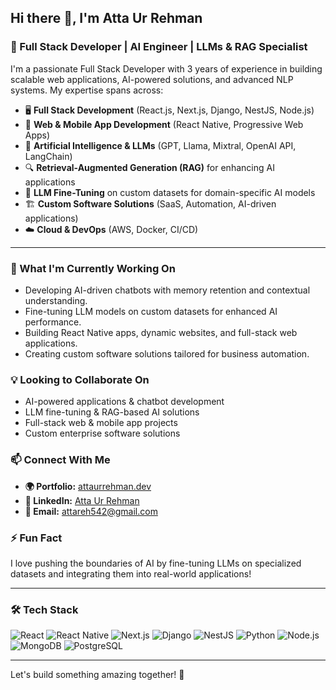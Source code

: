 ## Hi there 👋, I'm Atta Ur Rehman

### 🚀 Full Stack Developer | AI Engineer | LLMs & RAG Specialist

I'm a passionate Full Stack Developer with 3 years of experience in building scalable web applications, AI-powered solutions, and advanced NLP systems. My expertise spans across:

- 🖥️ **Full Stack Development** (React.js, Next.js, Django, NestJS, Node.js)
- 📱 **Web & Mobile App Development** (React Native, Progressive Web Apps)
- 🤖 **Artificial Intelligence & LLMs** (GPT, Llama, Mixtral, OpenAI API, LangChain)
- 🔍 **Retrieval-Augmented Generation (RAG)** for enhancing AI applications
- 🎯 **LLM Fine-Tuning** on custom datasets for domain-specific AI models
- 🏗 **Custom Software Solutions** (SaaS, Automation, AI-driven applications)
- ☁️ **Cloud & DevOps** (AWS, Docker, CI/CD)

---

### 🌱 What I'm Currently Working On
- Developing AI-driven chatbots with memory retention and contextual understanding.
- Fine-tuning LLM models on custom datasets for enhanced AI performance.
- Building React Native apps, dynamic websites, and full-stack web applications.
- Creating custom software solutions tailored for business automation.

### 💡 Looking to Collaborate On
- AI-powered applications & chatbot development
- LLM fine-tuning & RAG-based AI solutions
- Full-stack web & mobile app projects
- Custom enterprise software solutions

### 📫 Connect With Me
- **🌍 Portfolio:** [attaurrehman.dev](http://attaurrehman.dev/)
- **💼 LinkedIn:** [Atta Ur Rehman](https://www.linkedin.com/in/atta-ur-rehman-4104b1181/)
- **📧 Email:** attareh542@gmail.com

### ⚡ Fun Fact
I love pushing the boundaries of AI by fine-tuning LLMs on specialized datasets and integrating them into real-world applications!

---

### 🛠 Tech Stack
![React](https://img.shields.io/badge/React-61DAFB?style=for-the-badge&logo=react&logoColor=white)
![React Native](https://img.shields.io/badge/React%20Native-61DAFB?style=for-the-badge&logo=react&logoColor=white)
![Next.js](https://img.shields.io/badge/Next.js-000000?style=for-the-badge&logo=nextdotjs&logoColor=white)
![Django](https://img.shields.io/badge/Django-092E20?style=for-the-badge&logo=django&logoColor=white)
![NestJS](https://img.shields.io/badge/NestJS-E0234E?style=for-the-badge&logo=nestjs&logoColor=white)
![Python](https://img.shields.io/badge/Python-3776AB?style=for-the-badge&logo=python&logoColor=white)
![Node.js](https://img.shields.io/badge/Node.js-43853D?style=for-the-badge&logo=node.js&logoColor=white)
![MongoDB](https://img.shields.io/badge/MongoDB-47A248?style=for-the-badge&logo=mongodb&logoColor=white)
![PostgreSQL](https://img.shields.io/badge/PostgreSQL-316192?style=for-the-badge&logo=postgresql&logoColor=white)

---

Let's build something amazing together! 🚀

